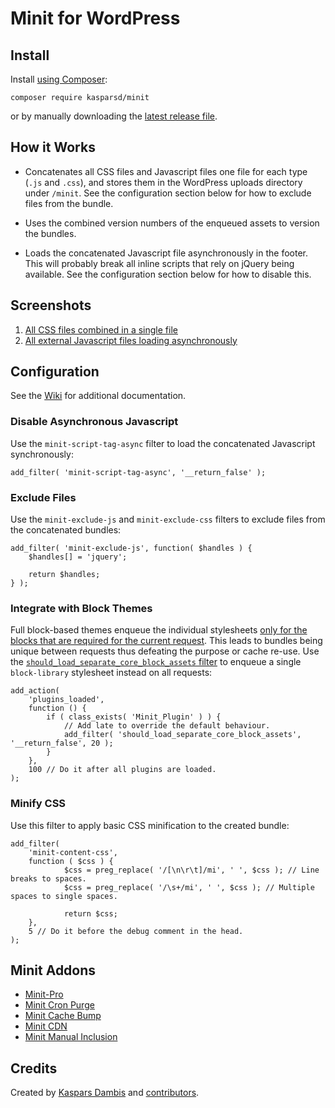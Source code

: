 # Minit for WordPress

## Install

Install [using Composer](https://packagist.org/packages/kasparsd/minit):

    composer require kasparsd/minit

or by manually downloading the [latest release file](https://github.com/kasparsd/minit/releases/latest).


## How it Works

- Concatenates all CSS files and Javascript files one file for each type (`.js` and `.css`), and stores them in the WordPress uploads directory under `/minit`. See the configuration section below for how to exclude files from the bundle.

- Uses the combined version numbers of the enqueued assets to version the bundles.

- Loads the concatenated Javascript file asynchronously in the footer. This will probably break all inline scripts that rely on jQuery being available. See the configuration section below for how to disable this.


## Screenshots

1. [All CSS files combined in a single file](screenshot-1.png)
2. [All external Javascript files loading asynchronously](screenshot-2.png)


## Configuration

See the [Wiki](https://github.com/kasparsd/minit/wiki) for additional documentation.

### Disable Asynchronous Javascript

Use the `minit-script-tag-async` filter to load the concatenated Javascript synchronously:

    add_filter( 'minit-script-tag-async', '__return_false' );

### Exclude Files

Use the `minit-exclude-js` and `minit-exclude-css` filters to exclude files from the concatenated bundles:

    add_filter( 'minit-exclude-js', function( $handles ) {
        $handles[] = 'jquery';

        return $handles;
    } );

### Integrate with Block Themes

Full block-based themes enqueue the individual stylesheets [only for the blocks that are required for the current request](https://github.com/WordPress/wordpress-develop/blob/b42f5f95417413ee6b05ef389e21b3a0d61d3370/src/wp-includes/global-styles-and-settings.php#L320-L339). This leads to bundles being unique between requests thus defeating the purpose or cache re-use. Use the [`should_load_separate_core_block_assets` filter](https://developer.wordpress.org/reference/hooks/should_load_separate_core_block_assets/) to enqueue a single `block-library` stylesheet instead on all requests:

    add_action(
        'plugins_loaded',
        function () {
            if ( class_exists( 'Minit_Plugin' ) ) {
                // Add late to override the default behaviour.
                add_filter( 'should_load_separate_core_block_assets', '__return_false', 20 );
            }
        },
        100 // Do it after all plugins are loaded.
    );

### Minify CSS

Use this filter to apply basic CSS minification to the created bundle:

    add_filter(
        'minit-content-css',
        function ( $css ) {
                $css = preg_replace( '/[\n\r\t]/mi', ' ', $css ); // Line breaks to spaces.
                $css = preg_replace( '/\s+/mi', ' ', $css ); // Multiple spaces to single spaces.

                return $css;
        },
        5 // Do it before the debug comment in the head.
    );

## Minit Addons

- [Minit-Pro](https://github.com/markoheijnen/Minit-Pro)
- [Minit Cron Purge](https://github.com/ryanhellyer/minit-cron-purge)
- [Minit Cache Bump](https://github.com/ryanhellyer/minit-cache-bump)
- [Minit CDN](https://github.com/LQ2-apostrophe/minit-cdn)
- [Minit Manual Inclusion](https://github.com/dimadin/minit-manual-inclusion)


## Credits

Created by [Kaspars Dambis](https://kaspars.net) and [contributors](https://github.com/kasparsd/minit/graphs/contributors).

